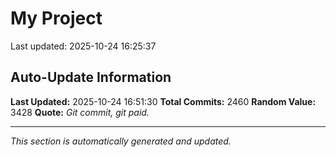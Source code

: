 # My Project


Last updated: 2025-10-24 16:25:37



































































































































































































































































































































































































































































































































































































































































































































































































































































































































































































































































































































































































































































































































































































































































































































































































































































































































































































































































































































































































































































































































































































































































































































































































































































































































































































































































































































































































































































































































































## Auto-Update Information

**Last Updated:** 2025-10-24 16:51:30
**Total Commits:** 2460
**Random Value:** 3428
**Quote:** _Git commit, git paid._

---
_This section is automatically generated and updated._